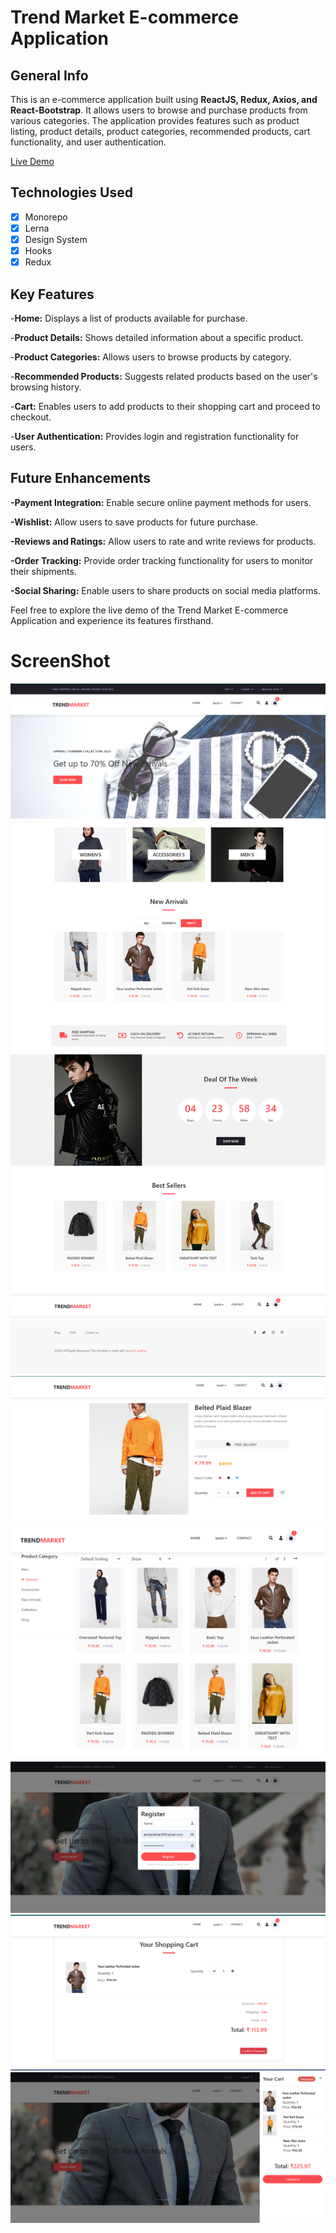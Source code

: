 # Trend Market E-commerce Application

## General Info

This is an e-commerce application built using **ReactJS, Redux, Axios, and React-Bootstrap**. It allows users to browse and purchase products from various categories. The application provides features such as product listing, product details, product categories, recommended products, cart functionality, and user authentication.

[Live Demo](http://52.66.239.184:3001/trend-market)

## Technologies Used

- [x] Monorepo
- [x] Lerna
- [x] Design System
- [x] Hooks
- [x] Redux

## Key Features

-**Home:** Displays a list of products available for purchase.

-**Product Details:** Shows detailed information about a specific product.

-**Product Categories:** Allows users to browse products by category.

-**Recommended Products:** Suggests related products based on the user's browsing history.

-**Cart:** Enables users to add products to their shopping cart and proceed to checkout.

-**User Authentication:** Provides login and registration functionality for users.

## Future Enhancements

**-Payment Integration:** Enable secure online payment methods for users.

**-Wishlist:** Allow users to save products for future purchase.

**-Reviews and Ratings:** Allow users to rate and write reviews for products.

**-Order Tracking:** Provide order tracking functionality for users to monitor their shipments.

**-Social Sharing:** Enable users to share products on social media platforms.

Feel free to explore the live demo of the Trend Market E-commerce Application and experience its features firsthand.

# ScreenShot

<img src="screen/front-view.png">
<img src="screen/localhost_3001_trend-market.png">
<img src="screen/product1.png">
<img src="screen/products.png">
<img src="screen/sign-in.png">
<img src="screen/cart-checkout.png">
<img src="screen/checkout.png">
